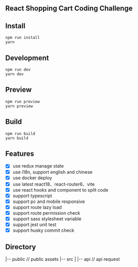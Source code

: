 ## React Shopping Cart Coding Challenge


## Install

```shell
npm run install
yarn
```

## Development
```shell
npm run dev
yarn dev
```

## Preview
```shell
npm run preview
yarn preview
```

## Build
```shell
npm run build
yarn build
```

## Features
- [X] use redux manage state
- [X] use i18n, support english and chinese
- [X] use docker deploy
- [X] use latest react18、react-router6、vite
- [X] use react hooks and component to split code
- [X] support typescript
- [X] support pc and mobile responsive
- [X] support route lazy load
- [X] support route permission check
- [X] support sass stylesheet variable
- [X] support jest unit test
- [X] support husky commit check

## Directory
|-- public // public assets
|-- src
|   |-- api // api request



